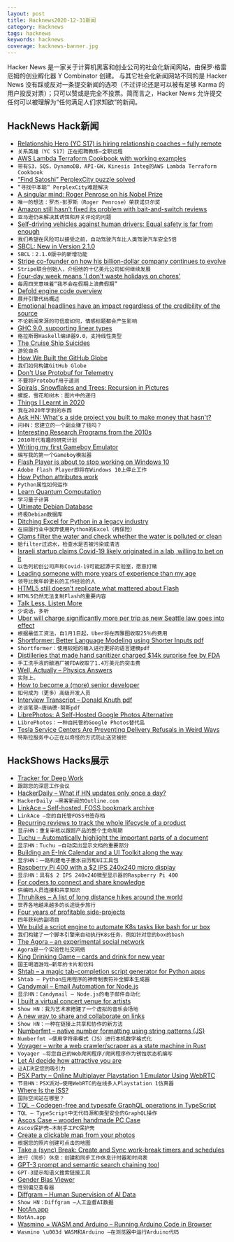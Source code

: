 ```yaml
---
layout: post
title: Hacknews2020-12-31新闻
category: Hacknews
tags: hacknews
keywords: hacknews
coverage: hacknews-banner.jpg
---
```


Hacker News 是一家关于计算机黑客和创业公司的社会化新闻网站，由保罗·格雷厄姆的创业孵化器 Y Combinator 创建。
与其它社会化新闻网站不同的是 Hacker News 没有踩或反对一条提交新闻的选项（不过评论还是可以被有足够 Karma 的用户投反对票）；只可以赞或是完全不投票。简而言之，Hacker News 允许提交任何可以被理解为“任何满足人们求知欲”的新闻。

## HackNews Hack新闻


- [Relationship Hero (YC S17) is hiring relationship coaches – fully remote](https://relationshiphero.com/careers?role=coach)
- `关系英雄（YC S17）正在招聘教练–全职远程`
- [AWS Lambda Terraform Cookbook with working examples](https://github.com/nsriram/lambda-the-terraform-way)
- `带有S3，SQS，DynamoDB，API-GW，Kinesis Integ的AWS Lambda Terraform Cookbook`
- [“Find Satoshi” PerplexCity puzzle solved](https://findsatoshi.com/)
- `“寻找中本聪” PerplexCity难题解决`
- [A singular mind: Roger Penrose on his Nobel Prize](https://www.spectator.co.uk/article/a-singular-mind-roger-penrose-on-his-nobel-prize)
- `唯一的想法：罗杰·彭罗斯（Roger Penrose）荣获诺贝尔奖`
- [Amazon still hasn’t fixed its problem with bait-and-switch reviews](https://arstechnica.com/tech-policy/2020/12/amazon-still-hasnt-fixed-its-problem-with-bait-and-switch-reviews)
- `亚马逊仍未解决其诱饵和开关评论的问题`
- [Self-driving vehicles against human drivers: Equal safety is far from enough](https://pubmed.ncbi.nlm.nih.gov/32202821/)
- `我们希望在风险可以接受之前，自动驾驶汽车比人类驾驶汽车安全5倍`
- [SBCL: New in Version 2.1.0](http://www.sbcl.org/all-news.html#2.1.0)
- `SBCL：2.1.0版中的新增功能`
- [Stripe co-founder on how his billion-dollar company continues to evolve](https://www.irishtimes.com/business/technology/john-collison-it-is-entirely-plausible-that-you-could-set-up-stripe-in-dublin-now-1.4438722)
- `Stripe联合创始人，介绍他的十亿美元公司如何继续发展`
- [Four-day week means 'I don't waste holidays on chores'](https://www.bbc.co.uk/news/business-55485010)
- `每周四天意味着“我不会在假期上浪费假期”`
- [Defold engine code overview](https://defold.com/2020/12/27/engine-overview-pt1/)
- `展开引擎代码概述`
- [Emotional headlines have an impact regardless of the credibility of the source](https://www.hu-berlin.de/en/press-portal/nachrichten-en/december-2020/nr-201221)
- `不论新闻来源的可信度如何，情感标题都会产生影响`
- [GHC 9.0, supporting linear types](https://discourse.haskell.org/t/glasgow-haskell-compiler-9-0-1-rc1-now-available/1706)
- `格拉斯哥Haskell编译器9.0，支持线性类型`
- [The Cruise Ship Suicides](https://www.bloomberg.com/features/2020-cruise-ship-suicides/)
- `游轮自杀`
- [How We Built the GitHub Globe](https://github.blog/2020-12-21-how-we-built-the-github-globe/)
- `我们如何构建GitHub Globe`
- [Don't Use Protobuf for Telemetry](https://richardstartin.github.io/posts/dont-use-protobuf-for-telemetry)
- `不要将Protobuf用于遥测`
- [Spirals, Snowflakes and Trees: Recursion in Pictures](http://learn.hfm.io/fractals.html)
- `螺旋，雪花和树木：图片中的递归`
- [Things I Learnt in 2020](https://drobinin.com/posts/things-i-learnt-in-2020/)
- `我在2020年学到的东西`
- [Ask HN: What's a side project you built to make money that hasn't?](item?id=25580637)
- `问HN：您建立的一个副业赚了钱吗？`
- [Interesting Research Programs from the 2010s](https://bcmullins.github.io/interesting-research-2010s/)
- `2010年代有趣的研究计划`
- [Writing my first Gameboy Emulator](http://benwiser.com/blog/Writing-my-first-Gameboy-Emulator.html)
- `编写我的第一个Gameboy模拟器`
- [Flash Player is about to stop working on Windows 10](https://www.windowslatest.com/2020/12/27/adobe-flash-player-is-about-to-stop-working-on-windows-10/)
- `Adobe Flash Player即将在Windows 10上停止工作`
- [How Python attributes work](https://tenthousandmeters.com/blog/python-behind-the-scenes-7-how-python-attributes-work/)
- `Python属性如何运作`
- [Learn Quantum Computation](https://qiskit.org/textbook/preface.html)
- `学习量子计算`
- [Ultimate Debian Database](https://wiki.debian.org/UltimateDebianDatabase)
- `终极Debian数据库`
- [Ditching Excel for Python in a legacy industry](https://amypeniston.com/ditching-excel-for-python/)
- `在旧版行业中放弃使用Python的Excel（再保险）`
- [Clams filter the water and check whether the water is polluted or clean](https://www.polishnews.co.uk/poznan-the-clams-filter-the-water-they-check-whether-the-water-is-polluted-or-clean/)
- `蛤filter过滤水，检查水是否被污染或清洁`
- [Israeli startup claims Covid-19 likely originated in a lab, willing to bet on it](https://www.rootclaim.com/analysis/what-is-the-source-of-covid-19-sars-cov-2)
- `以色列初创公司声称Covid-19可能起源于实验室，愿意打赌`
- [Leading someone with more years of experience than my age](https://danielrrojas.com/2020/12/27/leading-someone-with-more-years-of-experience-than-my-age/)
- `领导比我年龄更长的工作经验的人`
- [HTML5 still doesn't replicate what mattered about Flash](https://twitter.com/larsiusprime/status/1344404336252768257)
- `HTML5仍然无法复制Flash的重要内容`
- [Talk Less, Listen More](https://thereformedbroker.com/2020/12/30/talk-less-listen-more/)
- `少说话，多听`
- [Uber will charge significantly more per trip as new Seattle law goes into effect](https://www.seattletimes.com/seattle-news/transportation/embargoed-uber-raising-its-prices-starting-jan-1/)
- `根据最低工资法，自1月1日起，Uber将在西雅图收取25％的费用`
- [Shortformer: Better Language Modeling using Shorter Inputs pdf](https://ofir.io/shortformer.pdf)
- `Shortformer：使用较短的输入进行更好的语言建模pdf`
- [Distilleries that made hand sanitizer charged $14k surprise fee by FDA](https://reason.com/2020/12/30/when-there-wasnt-enough-hand-sanitizer-distilleries-stepped-up-now-theyre-facing-14060-fda-fees/)
- `手工洗手液的酿酒厂被FDA收取了1.4万美元的突击费`
- [Well, Actually – Physics Answers](http://backreaction.blogspot.com/2020/12/well-actually-10-physics-answers.html)
- `实际上。 `
- [How to become a (more) senior developer](https://www.siddharthsarda.com/p/developer-progression-as-a-function)
- `如何成为（更多）高级开发人员`
- [Interview Transcript – Donald Knuth pdf](https://philipkiely.com/assets/files/WfSD_Bonus_Interview_-_Donald_Knuth.pdf)
- `访谈笔录–唐纳德·努斯pdf`
- [LibrePhotos: A Self-Hosted Google Photos Alternative](https://github.com/LibrePhotos/librephotos)
- `LibrePhotos：一种自托管的Google Photos替代品`
- [Tesla Service Centers Are Preventing Delivery Refusals in Weird Ways](https://insideevs.com/news/463589/tesla-service-centers-preventing-delivery-refusals/)
- `特斯拉服务中心正在以奇怪的方式防止送货被拒`


## HackShows Hacks展示

- [ Tracker for Deep Work](http://trywinston.com)
- `跟踪您的深层工作会议`
- [ HackerDaily – What if HN updates only once a day?](https://hackerdaily.io)
- `HackerDaily –黑客新闻的Outline.com`
- [ LinkAce – Self-hosted, FOSS bookmark archive](https://www.linkace.org/)
- `LinkAce –您的自托管FOSS书签存档`
- [ Recurring reviews to track the whole lifecycle of a product](https://www.buyforlife.com/blog/4kpaLtbnG6MkseMj44niVV/recurring-reviews-to-track-the-whole-lifecycle-of-a-product)
- `显示HN：重复审核以跟踪产品的整个生命周期`
- [ Tuchu – Automatically highlight the important parts of a document](https://tuchu.app/)
- `显示HN：Tuchu –自动突出显示文档的重要部分`
- [ Building an E-Ink Calendar and a UI Toolkit along the way](https://rahulrav.com/blog/e_ink_dashboard.html)
- `显示HN：一路构建电子墨水日历和UI工具包`
- [ Raspberry Pi 400 with a $2 IPS 240x240 micro display](https://github.com/igbit/micro-displays/blob/main/README.md)
- `显示HN：具有$ 2 IPS 240x240微型显示器的Raspberry Pi 400`
- [ For coders to connect and share knowledge](https://app.showwcase.com)
- `供编码人员连接和共享知识`
- [ Thruhikes – A list of long distance hikes around the world](https://thruhikes.net/)
- `世界各地越来越多的长途徒步旅行`
- [ Four years of profitable side-projects](https://www.coryzue.com/open/)
- `四年获利的副项目`
- [ We build a script engine to automate K8s tasks like bash for ur box](https://github.com/geertvos/automator)
- `我们构建了一个脚本引擎来自动执行K8s任务，例如针对您的box的bash`
- [ The Agora – an experimental social network](http://anagora.org/node/agora)
- `Agora是一个实验性社交网络`
- [ King Drinking Game – cards and drink for new year](https://kingsdrinkinggame.online/game)
- `国王喝酒游戏–新年的卡片和饮料`
- [ Shtab – a magic tab-completion script generator for Python apps](https://dvc.org/blog/shtab-completion-release)
- `Shtab – Python应用程序的神奇制表符补全脚本生成器`
- [ Candymail – Email Automation for Node.js](https://saasbase.dev/candymail)
- `显示HN：Candymail – Node.js的电子邮件自动化`
- [ I built a virtual concert venue for artists](https://timdaub.github.io/2020/12/27/wasm-stream/)
- `Show HN：我为艺术家搭建了一个虚拟的音乐会场地`
- [ A new way to share and collaborate on links](https://seelink.app)
- `Show HN：一种在链接上共享和协作的新方法`
- [ Numberfmt – native number formatting using string patterns (JS)](https://github.com/tuplo/numberfmt)
- `Numberfmt –使用字符串模式（JS）进行本机数字格式化`
- [ Voyager – write a web crawler/scraper as a state machine in Rust](https://github.com/mattsse/voyager)
- `Voyager –将您自己的Web爬网程序/爬网程序作为锈蚀状态机编写`
- [ Let AI decide how attractive you are](https://attractivenesstest.com)
- `让AI决定您的吸引力`
- [ PSX Party – Online Multiplayer Playstation 1 Emulator Using WebRTC](https://psxparty.kosmi.io/?ref=hn1)
- `节目HN：PSX派对–使用WebRTC的在线多人Playstation 1仿真器`
- [ Where Is the ISS?](https://pipedream.com/@demo/where-is-the-iss-p_ezCAObR/readme)
- `国际空间站在哪里？`
- [ TQL – Codegen-free and typesafe GraphQL operations in TypeScript](https://github.com/timkendall/tql)
- `TQL – TypeScript中无代码源和类型安全的GraphQL操作`
- [ Ascos Case – wooden handmade PC Case](https://ascosdesign.com/ascos-case-handmade-eco-friendly-pc-case/)
- `Ascos保护壳–木制手工PC保护壳`
- [ Create a clickable map from your photos](https://github.com/esteininger/Map-My-Experience)
- `根据您的照片创建可点击的地图`
- [ Take a (sync) Break: Create and Sync work-break timers and schedules](https://apps.apple.com/us/app/take-a-sync-break/id1546375576?platform=iphone)
- `进行（同步）休息：创建和同步工作休息计时器和时间表`
- [ GPT-3 prompt and semantic search chaining tool](https://chronology-ui.vercel.app/)
- `GPT-3提示和语义搜索链接工具`
- [ Gender Bias Viewer](https://chanind.github.io/gender-bias-viewer)
- `性别偏见查看器`
- [ Diffgram – Human Supervision of AI Data](https://diffgram.com/)
- `Show HN：Diffgram –人工监督AI数据`
- [ NotAn.app](https://notan.app)
- `NotAn.app`
- [ Wasmino = WASM and Arduino – Running Arduino Code in Browser](https://blog.yifangu.com/2020/12/30/wasmino-wasm-arduino-running-arduino-code-in-browser/)
- `Wasmino \u003d WASM和Arduino –在浏览器中运行Arduino代码`

